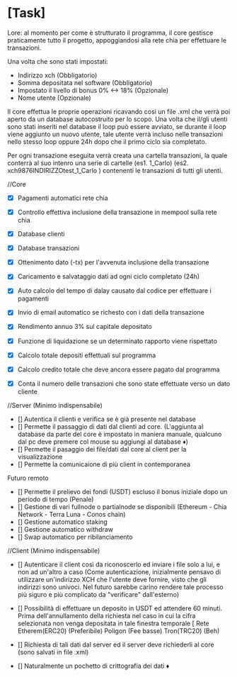 # [Task]
 Lore:
 al momento per come è strutturato il programma, il core gestisce praticamente tutto il progetto, appoggiandosi alla rete chia per effettuare le transazioni.
 
 Una volta che sono stati impostati:
 - Indirizzo xch (Obbligatorio)
 - Somma depositata nel software (Obbligatorio)
 - Impostato il livello di bonus 0% <-> 18% (Opzionale)
 - Nome utente (Opzionale)
 
 Il core effettua le proprie operazioni ricavando così un file .xml che verrà poi aperto da un database autocostruito per lo scopo.
 Una volta che il/gli utenti sono stati inseriti nel database il loop può essere avviato, se durante il loop viene aggiunto un nuovo utente, tale utente verrà incluso nelle transazioni nello stesso loop oppure 24h dopo che il primo ciclo sia completato.
 
 Per ogni transazione eseguita verrà creata una cartella transazioni, la quale conterrà al suo intenro una serie di cartelle (es1. 1_Carlo) (es2. xch9876INDIRIZZOtest_1_Carlo ) contenenti le transazioni di tutti gli utenti.
 

//Core
- [x] Pagamenti automatici rete chia
- [x] Controllo effettiva inclusione della transazione in mempool sulla rete chia
- [x] Database clienti
- [x] Database transazioni
- [x] Ottenimento dato (-tx) per l'avvenuta inclusione della transazione
- [x] Caricamento e salvataggio dati ad ogni ciclo completato (24h)
- [x] Auto calcolo del tempo di dalay causato dal codice per effettuare i pagamenti
- [x] Invio di email automatico se richesto con i dati della transazione
- [x] Rendimento annuo 3% sul capitale depositato
- [x] Funzione di liquidazione se un determinato rapporto viene rispettato
- [x] Calcolo totale depositi effettuali sul programma
- [x] Calcolo credito totale che deve ancora essere pagato dal programma
- [x] Conta il numero delle transazioni che sono state effettuate verso un dato cliente


//Server (Minimo indispensabile)
- [] Autentica il clienti e verifica se è già presente nel database
- [] Permette il passaggio di dati dal clienti ad core.
(L'aggiunta al database da parte del core è impostato in maniera manuale, qualcuno dal pc deve premere col mouse su aggiungi al database ♦)
- [] Permette il pasaggio dei file/dati dal core al client per la visualizzazione
- [] Permette la comunicaione di più client in contemporanea

Futuro remoto
- [] Permette il prelievo dei fondi (USDT) escluso il bonus iniziale dopo un periodo di tempo (Penale)
- [] Gestione di vari fullnode o partialnode se disponibili (Ethereum - Chia Network - Terra Luna - Conos chain)
- [] Gestione automatico staking
- [] Gestione automatico withdraw
- [] Swap automatico per ribilanciamento

//Client (Minimo indispensabile)

- [] Autenticare il client così da riconoscerlo ed inviare i file solo a lui, e non ad un'altro a caso
(Come autenticazione, inizialmente pensavo di utilizzare un'indirizzo XCH che l'utente deve fornire, visto che gli indirizzi sono univoci. Nel futuro sarebbe carino rendere tale processo più siguro e più complicato da "verificare" dall'esterno)
- [] Possibilità di effettuare un deposito in USDT ed attendere 60 minuti.
Prima dell'annullamento della richiesta nel caso in cui la cifra selezionata non venga depositata in tale finestra temporale [
Rete Etherem(ERC20) (Preferibile)
Poligon				(Fee basse)
Tron(TRC20)			(Beh)

- [] Richiesta di tali dati dal server ed il server deve richiederli al core (sono salvati in file .xml)
- [] Naturalmente un pochetto di crittografia dei dati ♦